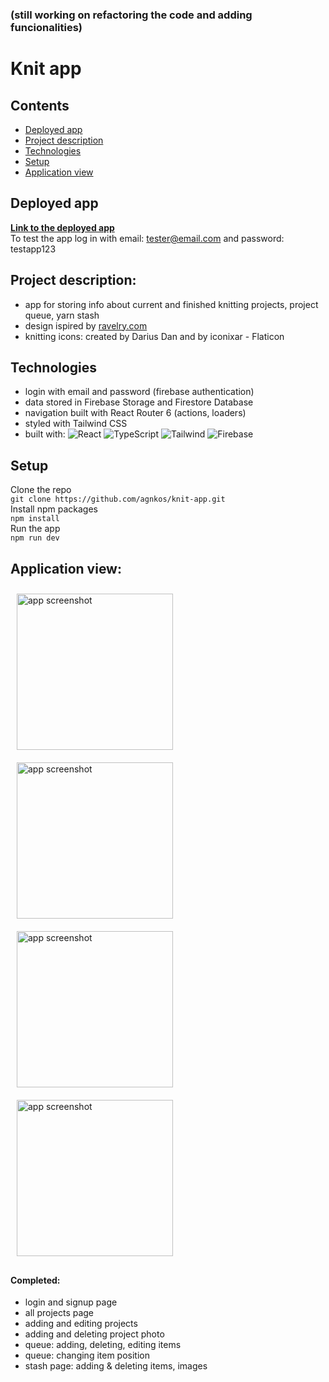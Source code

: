 ### (still working on refactoring the code and adding funcionalities)

# Knit app

## Contents
* [Deployed app](#deployed-app)
* [Project description](#project-description)
* [Technologies](#technologies)
* [Setup](#setup)
* [Application view](#application-view)

## Deployed app
<b> [Link to the deployed app](https://knit-app.netlify.app/) </b> <br>
To test the app log in with email: tester@email.com and password: testapp123 <br>

## Project description:
- app for storing info about current and finished knitting projects, project queue, yarn stash
- design ispired by [ravelry.com](https://www.ravelry.com/)
- knitting icons: created by Darius Dan and by iconixar - Flaticon

## Technologies
- login with email and password (firebase authentication)
- data stored in Firebase Storage and Firestore Database
- navigation built with React Router 6 (actions, loaders)
- styled with Tailwind CSS
- built with: 
![React](https://img.shields.io/badge/react-%2320232a.svg?style=for-the-badge&logo=react&logoColor=%2361DAFB)
![TypeScript](https://img.shields.io/badge/TypeScript-007ACC?style=for-the-badge&logo=typescript&logoColor=white)
![Tailwind](https://img.shields.io/badge/Tailwind_CSS-38B2AC?style=for-the-badge&logo=tailwind-css&logoColor=white)
![Firebase](https://img.shields.io/badge/firebase-ffca28?style=for-the-badge&logo=firebase&logoColor=black)

## Setup
Clone the repo <br>
``` git clone https://github.com/agnkos/knit-app.git ``` <br>
Install npm packages <br>
``` npm install ``` <br>
Run the app <br>
``` npm run dev ``` <br>

## Application view:

<img src='./public/Screenshot1.jpg' alt="app screenshot" title="app screenshot" style='width: 250px; margin: 10px;'> 
<img src='./public/Screenshot2.jpg' alt="app screenshot" title="app screenshot" style='width: 250px; margin: 10px;'> 
<img src='./public/Screenshot3.jpg' alt="app screenshot" title="app screenshot" style='width: 250px; margin: 10px;'> 
<img src='./public/Screenshot4.jpg' alt="app screenshot" title="app screenshot" style='width: 250px; margin: 10px;'> 


#### Completed:
- login and signup page
- all projects page
- adding and editing projects
- adding and deleting project photo
- queue: adding, deleting, editing items
- queue: changing item position
- stash page: adding & deleting items, images
